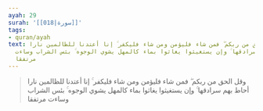 ```yaml
---
ayah: 29
surah: '[[018|سورة]]'
tags:
- quran/ayah
text: وقل الحق من ربكم ۖ فمن شاء فليؤمن ومن شاء فليكفر ۚ إنا أعتدنا للظالمين نارا
  أحاط بهم سرادقها ۚ وإن يستغيثوا يغاثوا بماء كالمهل يشوي الوجوه ۚ بئس الشراب وساءت
  مرتفقا
---
```

> وقل الحق من ربكم ۖ فمن شاء فليؤمن ومن شاء فليكفر ۚ إنا أعتدنا للظالمين نارا أحاط بهم سرادقها ۚ وإن يستغيثوا يغاثوا بماء كالمهل يشوي الوجوه ۚ بئس الشراب وساءت مرتفقا
